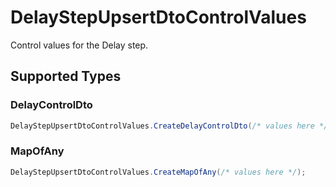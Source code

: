 # DelayStepUpsertDtoControlValues

Control values for the Delay step.


## Supported Types

### DelayControlDto

```csharp
DelayStepUpsertDtoControlValues.CreateDelayControlDto(/* values here */);
```

### MapOfAny

```csharp
DelayStepUpsertDtoControlValues.CreateMapOfAny(/* values here */);
```
